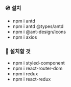 ### 💿 설치

- npm i antd
- npm i antd @types/antd
- npm i @ant-design/icons
- npm i axios

### 📀 설치할 것

- npm i styled-component
- npm i react-router-dom
- npm i redux
- npm i react-redux
